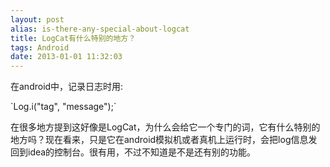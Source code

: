 ```yaml
---
layout: post
alias: is-there-any-special-about-logcat
title: LogCat有什么特别的地方？
tags: Android
date: 2013-01-01 11:32:03
---
```


在android中，记录日志时用:

<div class="mycode">`Log.i("tag", "message");`</div>

在很多地方提到这好像是LogCat，为什么会给它一个专门的词，它有什么特别的地方吗？现在看来，只是它在android模拟机或者真机上运行时，会把log信息发回到idea的控制台。很有用，不过不知道是不是还有别的功能。
